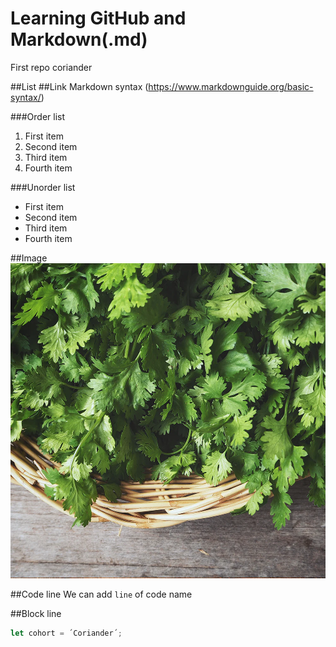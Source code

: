 # Learning GitHub and Markdown(.md)
First repo coriander

##List
##Link
Markdown syntax (https://www.markdownguide.org/basic-syntax/)

###Order list
1. First item
2. Second item
3. Third item
4. Fourth item

###Unorder list
- First item
- Second item
- Third item
- Fourth item

##Image
![Coriander](./corriander_in_basket_1000x.webp)


##Code line 
We can add `line` of code name

##Block line
```js
let cohort = ´Coriander´;
```
